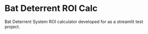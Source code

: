 # Bat Deterrent ROI Calc

Bat Deterrent System ROI calculator developed for as a streamlit test project. 

